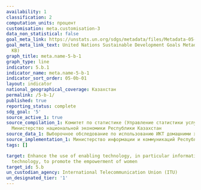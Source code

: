 ```yaml
---
availability: 1
classification: 2
computation_units: процент
customisation: meta.customisation-3
data_non_statistical: false
goal_meta_link: https://unstats.un.org/sdgs/metadata/files/Metadata-05-0B-01.pdf
goal_meta_link_text: United Nations Sustainable Development Goals Metadata (PDF 211
  KB)
graph_title: meta.name-5-b-1
graph_type: line
indicator: 5.b.1
indicator_name: meta.name-5-b-1
indicator_sort_order: 05-0b-01
layout: indicator
national_geographical_coverage: Казахстан
permalink: /5-b-1/
published: true
reporting_status: complete
sdg_goal: '5'
source_active_1: true
source_compilation_1: Комитет по статистике (Управление статистики услуг и энергетики)
  Министерство национальной экономики Республики Казахстан
source_data_1: Выборочное обследование по использованию ИКТ домашними хозяйствами
source_implementation_1: Министерство информации и коммуникаций Республики Казахстан
tags: []

target: Enhance the use of enabling technology, in particular information and communications
  technology, to promote the empowerment of women
target_id: 5.b
un_custodian_agency: International Telecommunication Union (ITU)
un_designated_tier: '1'
---
```

